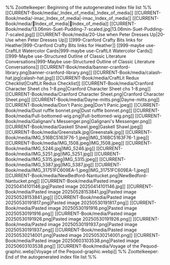 %% Zoottelkeeper: Beginning of the autogenerated index file list  %%
 [[CURRENT-Book/media/_Index_of_media|_Index_of_media]]
 [[CURRENT-Book/media/-imac_Index_of_media|-imac_Index_of_media]]
 [[CURRENT-Book/media/🧠Index_of_media|🧠Index_of_media]]
 [[CURRENT-Book/media/13.06min-Suet-Pudding-7-scaled.jpg|13.06min-Suet-Pudding-7-scaled.jpg]]
 [[CURRENT-Book/media/20-Use when Peter Dresses Up|20-Use when Peter Dresses Up]]
 [[999-Cranford Crafty Bits links for Heather|999-Cranford Crafty Bits links for Heather]]
 [[999-maybe use-CraftLit Watercolor Cards|999-maybe use-CraftLit Watercolor Cards]]
 [[999-Maybe use-Structured Outline of Classic Literature Conversations|999-Maybe use-Structured Outline of Classic Literature Conversations]]
 [[CURRENT-Book/media/banner-cranford-library.png|banner-cranford-library.png]]
 [[CURRENT-Book/media/calash-hat.jpg|calash-hat.jpg]]
 [[CURRENT-Book/media/CraftLit Redux Checklist|CraftLit Redux Checklist]]
 [[CURRENT-Book/media/Cranford Character Sheet chs 1-8.png|Cranford Character Sheet chs 1-8.png]]
 [[CURRENT-Book/media/Cranford Character Sheet.png|Cranford Character Sheet.png]]
 [[CURRENT-Book/media/Dayne-mitts.png|Dayne-mitts.png]]
 [[CURRENT-Book/media/Don't Panic.jpeg|Don't Panic.jpeg]]
 [[CURRENT-Book/media/Dust ruffle bonnet.png|Dust ruffle bonnet.png]]
 [[CURRENT-Book/media/Full-bottomed-wig.png|Full-bottomed-wig.png]]
 [[CURRENT-Book/media/Galignani's Messenger.png|Galignani's Messenger.png]]
 [[CURRENT-Book/media/Gaskell Shawl.jpeg|Gaskell Shawl.jpeg]]
 [[CURRENT-Book/media/Greenstalk.jpg|Greenstalk.jpg]]
 [[CURRENT-Book/media/IMG_516BC5163F76-1.jpeg|IMG_516BC5163F76-1.jpeg]]
 [[CURRENT-Book/media/IMG_1508.jpeg|IMG_1508.jpeg]]
 [[CURRENT-Book/media/IMG_5246.jpg|IMG_5246.jpg]]
 [[CURRENT-Book/media/IMG_5251.jpg|IMG_5251.jpg]]
 [[CURRENT-Book/media/IMG_5315.jpeg|IMG_5315.jpeg]]
 [[CURRENT-Book/media/IMG_5387.jpg|IMG_5387.jpg]]
 [[CURRENT-Book/media/IMG_31751FC609EA-1.jpeg|IMG_31751FC609EA-1.jpeg]]
 [[CURRENT-Book/media/NewBedford-Nantucket.png|NewBedford-Nantucket.png]]
 [[CURRENT-Book/media/Pasted image 20250414101146.jpg|Pasted image 20250414101146.jpg]]
 [[CURRENT-Book/media/Pasted image 20250528153841.jpg|Pasted image 20250528153841.jpg]]
 [[CURRENT-Book/media/Pasted image 20250530191817.png|Pasted image 20250530191817.png]]
 [[CURRENT-Book/media/Pasted image 20250530191916.png|Pasted image 20250530191916.png]]
 [[CURRENT-Book/media/Pasted image 20250530191926.png|Pasted image 20250530191926.png]]
 [[CURRENT-Book/media/Pasted image 20250530191937.png|Pasted image 20250530191937.png]]
 [[CURRENT-Book/media/Pasted image 20250530214001.png|Pasted image 20250530214001.png]]
 [[CURRENT-Book/media/Pasted image 20250603103538.png|Pasted image 20250603103538.png]]
 [[CURRENT-Book/media/Voyage of the Pequod-graphic.webp|Voyage of the Pequod-graphic.webp]]
%% Zoottelkeeper: End of the autogenerated index file list  %%
